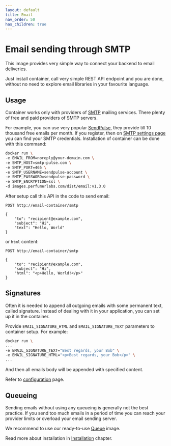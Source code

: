 ```yaml
---
layout: default
title: Email
nav_order: 50
has_children: true
---
```


Email sending through SMTP
==========================

This image provides very simple way to connect your backend to email deliveries.

Just install container, call very simple REST API endpoint and you are done, without no need to explore email libraries in your favourite language.

Usage
-----

Container works only with providers of [SMTP](https://en.wikipedia.org/wiki/Simple_Mail_Transfer_Protocol) mailing services.
There plenty of free and paid providers of SMTP servers.

For example, you can use very popular [SendPulse](https://sendpulse.com/), they provide till 10 thousand free emails per month.
If you register, then on [SMTP settings page](https://login.sendpulse.com/smtp/index/settings/) you can find your SMTP credentials.
Installation of container can be done with this command:

```bash
docker run \
-e EMAIL_FROM=noreply@your-domain.com \
-e SMTP_HOST=smtp-pulse.com \
-e SMTP_PORT=465 \
-e SMTP_USERNAME=sendpulse-account \
-e SMTP_PASSWORD=sendpulse-password \
-e SMTP_ENCRYPTION=ssl \
-d images.perfumerlabs.com/dist/email:v1.3.0
```

After setup call this API in the code to send email:

```
POST http://email-container/smtp

{
    "to": "recipient@example.com",
    "subject": "Hi",
    "text": "Hello, World"
}
```

or `html` content:

```
POST http://email-container/smtp

{
    "to": "recipient@example.com",
    "subject": "Hi",
    "html": "<p>Hello, World!</p>"
}
```

Signatures
----------

Often it is needed to append all outgoing emails with some permanent text, called signature.
Instead of dealing with it in your application, you can set up it in the container.

Provide `EMAIL_SIGNATURE_HTML` and `EMAIL_SIGNATURE_TEXT` parameters to container setup. For example:

```bash
docker run \
...
-e EMAIL_SIGNATURE_TEXT="Best regards, your Bob" \
-e EMAIL_SIGNATURE_HTML="<p>Best regards, your Bob</p>" \
...
```

And then all emails body will be appended with specified content.

Refer to [configuration](/images/email/config) page.

Queueing
--------

Sending emails without using any queueing is generally not the best practice.
If you send too much emails in a period of time you can reach your provider limits or overload your email sending server.

We recommend to use our ready-to-use [Queue](/images/queue) image.

Read more about installation in [Installation](/images/email/install) chapter.
